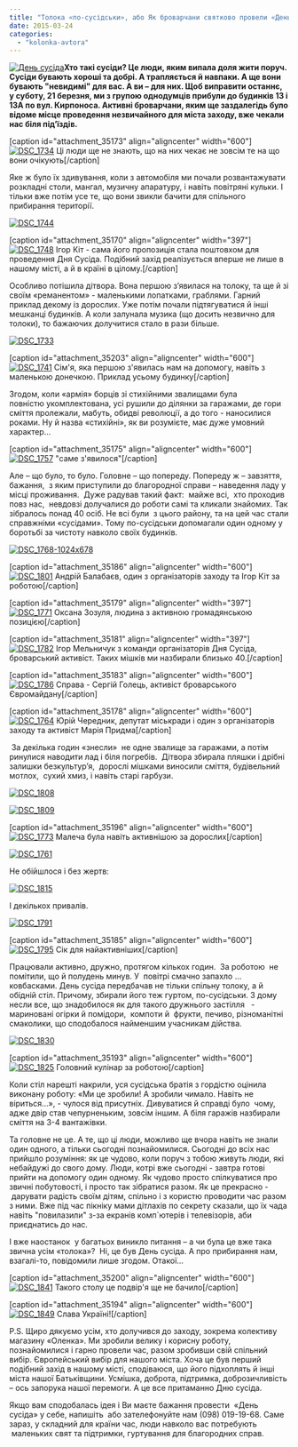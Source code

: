 ```yaml
---
title: "Толока «по-сусідськи», або Як броварчани святково провели «День сусіда»"
date: 2015-03-24
categories: 
  - "kolonka-avtora"
---
```


[![День сусіда](https://mpz.brovary.org/wp-content/uploads/2015/03/den-susyida.jpg)](https://mpz.brovary.org/wp-content/uploads/2015/03/den-susyida.jpg)**Хто такі сусіди? Це люди, яким випала доля жити поруч. Сусіди бувають хороші та добрі. А трапляється й навпаки. А ще вони бувають "невидимі" для вас. А ви – для них. Щоб виправити останнє, у суботу, 21 березня, ми з групою однодумців прибули до будинків 13 і 13А по вул. Кирпоноса. Активні броварчани, яким ще заздалегідь було відоме місце проведення незвичайного для міста заходу, вже чекали нас біля під’їздів.**

\[caption id="attachment\_35173" align="aligncenter" width="600"\][![DSC_1734](https://mpz.brovary.org/wp-content/uploads/2015/03/DSC_1734.jpg)](https://mpz.brovary.org/wp-content/uploads/2015/03/DSC_1734.jpg) Ці люди ще не знають, що на них чекає не зовсім те на що вони очікують\[/caption\]

Яке ж було їх здивування, коли з автомобіля ми почали розвантажувати розкладні столи, мангал, музичну апаратуру, і навіть повітряні кульки. І тільки вже потім усе те, що вони звикли бачити для спільного прибирання території.

[![DSC_1744](https://mpz.brovary.org/wp-content/uploads/2015/03/DSC_1744.jpg)](https://mpz.brovary.org/wp-content/uploads/2015/03/DSC_1744.jpg)

\[caption id="attachment\_35170" align="aligncenter" width="397"\][![DSC_1748](https://mpz.brovary.org/wp-content/uploads/2015/03/DSC_1748.jpg)](https://mpz.brovary.org/wp-content/uploads/2015/03/DSC_1748.jpg) Ігор Кіт - сама його пропозиція стала поштовхом для проведення Дня Сусіда. Подібний захід реалізується вперше не лише в нашому місті, а й в країні в цілому.\[/caption\]

Особливо потішила дітвора. Вона першою з’явилася на толоку, та ще й зі своїм «реманентом» - маленькими лопатками, граблями. Гарний приклад декому із дорослих. Уже потім почали підтягуватися й інші мешканці будинків. А коли залунала музика (що досить незвично для толоки), то бажаючих долучитися стало в рази більше.

[![DSC_1733](https://mpz.brovary.org/wp-content/uploads/2015/03/DSC_1733.jpg)](https://mpz.brovary.org/wp-content/uploads/2015/03/DSC_1733.jpg)

\[caption id="attachment\_35203" align="aligncenter" width="600"\][![DSC_1741](https://mpz.brovary.org/wp-content/uploads/2015/03/DSC_1741.jpg)](https://mpz.brovary.org/wp-content/uploads/2015/03/DSC_1741.jpg) Сім'я, яка першою з'явилась нам на допомогу, навіть з маленькою донечкою. Приклад усьому будинку\[/caption\]

Згодом, коли «армія» борців зі стихійними звалищами була повністю укомплектована, усі рушили до ділянки за гаражами, де гори сміття пролежали, мабуть, обидві революції, а до того - наносилися роками. Ну й назва «стихійні», як ви розумієте, має дуже умовний характер...

\[caption id="attachment\_35175" align="aligncenter" width="600"\][![DSC_1757](https://mpz.brovary.org/wp-content/uploads/2015/03/DSC_1757.jpg)](https://mpz.brovary.org/wp-content/uploads/2015/03/DSC_1757.jpg) "саме з'явилося"\[/caption\]

Але – що було, то було. Головне – що попереду. Попереду ж – завзяття, бажання,  з яким приступили до благородної справи – наведення ладу у місці проживання.  Дуже радував такий факт:  майже всі,  хто проходив повз нас,  невдовзі долучалися до роботи самі та кликали знайомих. Так зібралось понад 40 осіб. Не всі були  з цього району, та на цей час стали справжніми «сусідами». Тому по-сусідськи допомагали один одному у боротьбі за чистоту навколо своїх будинків.

[![DSC_1768-1024x678](https://mpz.brovary.org/wp-content/uploads/2015/03/DSC_1768-1024x6781.jpg)](https://mpz.brovary.org/wp-content/uploads/2015/03/DSC_1768-1024x6781.jpg)

\[caption id="attachment\_35186" align="aligncenter" width="600"\][![DSC_1801](https://mpz.brovary.org/wp-content/uploads/2015/03/DSC_1801.jpg)](https://mpz.brovary.org/wp-content/uploads/2015/03/DSC_1801.jpg) Андрій Балабаєв, один з організаторів заходу та Ігор Кіт за роботою\[/caption\]

\[caption id="attachment\_35179" align="aligncenter" width="397"\][![DSC_1771](https://mpz.brovary.org/wp-content/uploads/2015/03/DSC_1771-e1427131882996.jpg)](https://mpz.brovary.org/wp-content/uploads/2015/03/DSC_1771-e1427131882996.jpg) Оксана Зозуля, людина з активною громадянською позицією\[/caption\]

\[caption id="attachment\_35181" align="aligncenter" width="397"\][![DSC_1782](https://mpz.brovary.org/wp-content/uploads/2015/03/DSC_1782.jpg)](https://mpz.brovary.org/wp-content/uploads/2015/03/DSC_1782.jpg) Ігор Мельничук з команди організаторів Дня Сусіда, броварський активіст. Таких мішків ми назбирали близько 40.\[/caption\]

\[caption id="attachment\_35183" align="aligncenter" width="600"\][![DSC_1786](https://mpz.brovary.org/wp-content/uploads/2015/03/DSC_1786.jpg)](https://mpz.brovary.org/wp-content/uploads/2015/03/DSC_1786.jpg) Справа - Сергій Голець, активіст броварського Євромайдану\[/caption\]

\[caption id="attachment\_35178" align="aligncenter" width="600"\][![DSC_1764](https://mpz.brovary.org/wp-content/uploads/2015/03/DSC_1764.jpg)](https://mpz.brovary.org/wp-content/uploads/2015/03/DSC_1764.jpg) Юрій Чередник, депутат міськради і один з організаторів заходу та активіст Марія Придма\[/caption\]

 За декілька годин «знесли»  не одне звалище за гаражами, а потім ринулися наводити лад і біля погребів.  Дітвора збирала пляшки і дрібні залишки безкультур’я,  дорослі мішками виносили сміття, будівельний  мотлох,  сухий хмиз, і навіть старі гарбузи.

[![DSC_1808](https://mpz.brovary.org/wp-content/uploads/2015/03/DSC_1808.jpg)](https://mpz.brovary.org/wp-content/uploads/2015/03/DSC_1808.jpg)

[![DSC_1809](https://mpz.brovary.org/wp-content/uploads/2015/03/DSC_1809.jpg)](https://mpz.brovary.org/wp-content/uploads/2015/03/DSC_1809.jpg)

\[caption id="attachment\_35196" align="aligncenter" width="600"\][![DSC_1773](https://mpz.brovary.org/wp-content/uploads/2015/03/DSC_1773.jpg)](https://mpz.brovary.org/wp-content/uploads/2015/03/DSC_1773.jpg) Малеча була навіть активнішою за дорослих\[/caption\]

[![DSC_1761](https://mpz.brovary.org/wp-content/uploads/2015/03/DSC_1761.jpg)](https://mpz.brovary.org/wp-content/uploads/2015/03/DSC_1761.jpg)

Не обійшлося і без жертв:

[![DSC_1815](https://mpz.brovary.org/wp-content/uploads/2015/03/DSC_18151.jpg)](https://mpz.brovary.org/wp-content/uploads/2015/03/DSC_18151.jpg)

І декількох привалів.

[![DSC_1791](https://mpz.brovary.org/wp-content/uploads/2015/03/DSC_1791.jpg)](https://mpz.brovary.org/wp-content/uploads/2015/03/DSC_1791.jpg)

\[caption id="attachment\_35185" align="aligncenter" width="600"\][![DSC_1795](https://mpz.brovary.org/wp-content/uploads/2015/03/DSC_1795.jpg)](https://mpz.brovary.org/wp-content/uploads/2015/03/DSC_1795.jpg) Сік для найактивніших\[/caption\]

Працювали активно, дружно, протягом кількох годин.  За роботою  не помітили, що й полудень минув. У  повітрі смачно запахло …ковбасками. День сусіда передбачав не тільки спільну толоку, а й обідній стіл. Причому, збирали його теж гуртом, по-сусідськи. З дому несли все, що знадобилося як для такого дружнього застілля   - мариновані огірки й помідори,  компоти й  фрукти, печиво, різноманітні смаколики, що сподобалося найменшим учасникам дійства.

[![DSC_1830](https://mpz.brovary.org/wp-content/uploads/2015/03/DSC_1830.jpg)](https://mpz.brovary.org/wp-content/uploads/2015/03/DSC_1830.jpg)

\[caption id="attachment\_35193" align="aligncenter" width="600"\][![DSC_1825](https://mpz.brovary.org/wp-content/uploads/2015/03/DSC_1825.jpg)](https://mpz.brovary.org/wp-content/uploads/2015/03/DSC_1825.jpg) Головний кулінар за роботою\[/caption\]

Коли стіл нарешті накрили, уся сусідська братія з гордістю оцінила виконану роботу: «Ми це зробили! А зробили чимало. Навіть не віриться…», - чулося від присутніх. Дивуватися й справді було  чому, адже двір став чепурненьким, зовсім іншим. А біля гаражів назбирали сміття на 3-4 вантажівки.

Та головне не це. А те, що ці люди, можливо ще вчора навіть не знали один одного, а тільки сьогодні познайомилися. Сьогодні до всіх нас прийшло розуміння: як це чудово, коли поруч з тобою живуть люди, які небайдужі до свого дому. Люди, котрі вже сьогодні - завтра готові прийти на допомогу один одному. Як чудово просто спілкуватися про звичні побутовості, і просто так зібратися разом. Як це прекрасно -  дарувати радість своїм дітям, спільно і з користю проводити час разом з ними. Вже під час пікніку мами дітлахів по секрету сказали, що їх чада навіть "повилазили" з-за екранів комп\`ютерів і телевізорів, аби приєднатись до нас.

І вже наостанок  у багатьох виникло питання – а чи була це вже така звична усім «толока»?  Ні, це був День сусіда. А про прибирання нам, взагалі-то, повідомили лише згодом. Отакої…

\[caption id="attachment\_35200" align="aligncenter" width="600"\][![DSC_1841](https://mpz.brovary.org/wp-content/uploads/2015/03/DSC_1841.jpg)](https://mpz.brovary.org/wp-content/uploads/2015/03/DSC_1841.jpg) Такого столу це подвір'я ще не бачило\[/caption\]

\[caption id="attachment\_35194" align="aligncenter" width="600"\][![DSC_1849](https://mpz.brovary.org/wp-content/uploads/2015/03/DSC_1849.jpg)](https://mpz.brovary.org/wp-content/uploads/2015/03/DSC_1849.jpg) Слава Україні!\[/caption\]

P.S. Щиро дякуємо усім, хто долучився до заходу, зокрема колективу магазину «Оленка». Ми зробили велику і корисну роботу, познайомилися і гарно провели час, разом зробивши свій спільний вибір. Європейський вибір для нашого міста. Хоча це був перший подібний захід в нашому місті, сподіваюся, що його підхоплять й інші міста нашої Батьківщини. Усмішка, доброта, підтримка, доброзичливість – ось запорука нашої перемоги. А це все притаманно Дню сусіда.

Якщо вам сподобалась ідея і Ви маєте бажання провести  «День сусіда» у себе, напишіть  або зателефонуйте нам (098) 019-19-68. Саме зараз, у складний для країни час, люди навколо вас потребують  маленьких свят та підтримки, гуртування для благородних справ.
